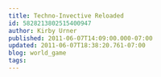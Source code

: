 ```yaml
---
title: Techno-Invective Reloaded
id: 5828213802515400947
author: Kirby Urner
published: 2011-06-07T14:09:00.000-07:00
updated: 2011-06-07T18:38:20.761-07:00
blog: world_game
tags: 
---
```


